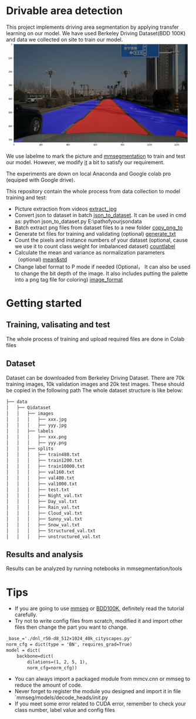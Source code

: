 # Drivable area detection
This project implements driving area segmentation by applying transfer learning on our model. We have used Berkeley Driving Dataset(BDD 100K) and data we collected on site to train our model.     
![Ops](https://github.com/Qiqi-0810/Drivable_area/blob/dfb263d26f552bcdf4b89fa207f10fc6d83c41e5/demo.png)

We use labelme to mark the picture and [mmsegmentation](https://github.com/open-mmlab/mmsegmentation) to train and test our model. However, we modify [it](https://github.com/Qiqi-0810/Drivable_area/tree/main/mmsegmentation) a bit to satisfy our requirement.

The experiments are down on local Anaconda and Google colab pro (equiped with Google drive).

This repository contain the whole process from data collection to model training and test:

* Picture extraction from videos [extract_jpg](https://github.com/Qiqi-0810/Drivable_area/blob/8b6ab833d52937251272ddbb032f23f69f141aad/extract_jpg.ipynb)
* Convert json to dataset in batch [json_to_dataset](https://github.com/Qiqi-0810/Drivable_area/blob/8b6ab833d52937251272ddbb032f23f69f141aad/json_to_dataset.py).
It can be used in cmd as: python json_to_dataset.py E:\pathofyourjsondata
* Batch extract png files from dataset files to a new folder [copy_png_to](https://github.com/Qiqi-0810/Drivable_area/blob/8b6ab833d52937251272ddbb032f23f69f141aad/copy_png_to.ipynb)
* Generate txt files for training and validating (optional) [generate_txt](https://github.com/Qiqi-0810/Drivable_area/blob/8b6ab833d52937251272ddbb032f23f69f141aad/generate_txt.ipynb)
* Count the pixels and instance numbers of your dataset (optional, cause we use it to count class weight for imbalanced dataset) [countlabel](https://github.com/Qiqi-0810/Drivable_area/blob/8b6ab833d52937251272ddbb032f23f69f141aad/countlabel.ipynb)
* Calculate the mean and variance as normalization parameters （optional) [mean&std](https://github.com/Qiqi-0810/Drivable_area/blob/8b6ab833d52937251272ddbb032f23f69f141aad/mean&std.ipynb)
* Change label format to P mode if needed (Optional， It can also be used to change the bit depth of the image. It also includes putting the palette into a png tag file for coloring) [image_format](https://github.com/Qiqi-0810/Drivable_area/blob/8b6ab833d52937251272ddbb032f23f69f141aad/image_format.ipynb)

# Getting started
## Training, valisating and test
The whole process of training and upload required files are done in Colab files []()
## Dataset
Dataset can be downloaded from Berkeley Driving Dataset. There are 70k training images, 10k validation images and 20k test images. These should be copied in the following path
The whole dataset structure is like below:
```
├── data
│   ├── Qidataset
│   │   ├── images
│   │   │   ├── xxx.jpg
│   │   │   ├── yyy.jpg
│   │   ├── labels
│   │   │   ├── xxx.png
│   │   │   ├── yyy.png
│   │   ├── splits
│   │   │   ├── train480.txt
│   │   │   ├── train1200.txt
│   │   │   ├── train10000.txt
│   │   │   ├── val160.txt
│   │   │   ├── val400.txt
│   │   │   ├── val1000.txt
│   │   │   ├── test.txt
│   │   │   ├── Night_val.txt
│   │   │   ├── Day_val.txt
│   │   │   ├── Rain_val.txt
│   │   │   ├── Cloud_val.txt
│   │   │   ├── Sunny_val.txt
│   │   │   ├── Snow_val.txt
│   │   │   ├── Structured_val.txt
│   │   │   ├── unstructured_val.txt
```
## Results and analysis
Results can be analyzed by running notebooks in mmsegmentation/tools

# Tips
* If you are going to use [mmseg](https://mmsegmentation.readthedocs.io/en/latest/index.html) or [BDD100K](https://doc.bdd100k.com/usage.html), definitely read the tutorial carefully.
* Try not to write config files from scratch, modified it and import other files then change the part you want to change.
```
_base_='./dnl_r50-d8_512×1024_40k_cityscapes.py'
norm_cfg = dict(type = 'BN', requires_grad=True)
model = dict(
    backbone=dict(
        dilations=(1, 2, 5, 1),
        norm_cfg=norm_cfg))
```
* You can always import a packaged module from mmcv.cnn or mmseg to reduce the amount of code.
* Never forget to register the module you designed and import it in file `mmseg/models/decode_heads/_init_.py
* If you meet some error related to CUDA error, remember to check your class number, label value and config files
